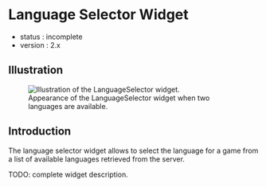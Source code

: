 # Language Selector Widget
 - status : incomplete
 - version : 2.x

## Illustration
<figure>
  <img src="http://nodegame.org/images/wiki/LanguageSelector.png" alt="Illustration of the LanguageSelector widget.">
  <br>
  <figcaption>Appearance of the LanguageSelector widget when two
  languages are available.</figcaption>
</figure>


## Introduction

The language selector widget allows to select the language for a game
from a list of available languages retrieved from the server.

TODO: complete widget description.
